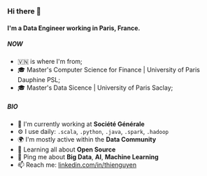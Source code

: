 ### Hi there 👋

#### I'm a Data Engineer working in Paris, France.

##### NOW

- 🇻🇳 is where I'm from;
- 🎓 Master's Computer Science for Finance | University of Paris Dauphine PSL;
- 🎓 Master's Data Sicence | University of Paris Saclay;

##### BIO

- 🏢 I'm currently working at **Société Générale**
- ⚙️ I use daily: `.scala`, `.python`, `.java`, `.spark`, `.hadoop`
- 🌍 I'm mostly active within the **Data Community**
- 🌱 Learning all about **Open Source**
- 💬 Ping me about **Big Data**, **AI**, **Machine Learning**
- 📫 Reach me: [linkedin.com/in/thienguyen](https://linkedin.com/in/thienguyen)
